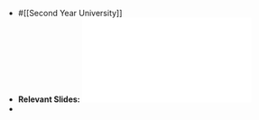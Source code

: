 - #[[Second Year University]]
- **Relevant Slides:** ![Lecture00.pdf](../assets/Lecture00_1662845418512_0.pdf)
-